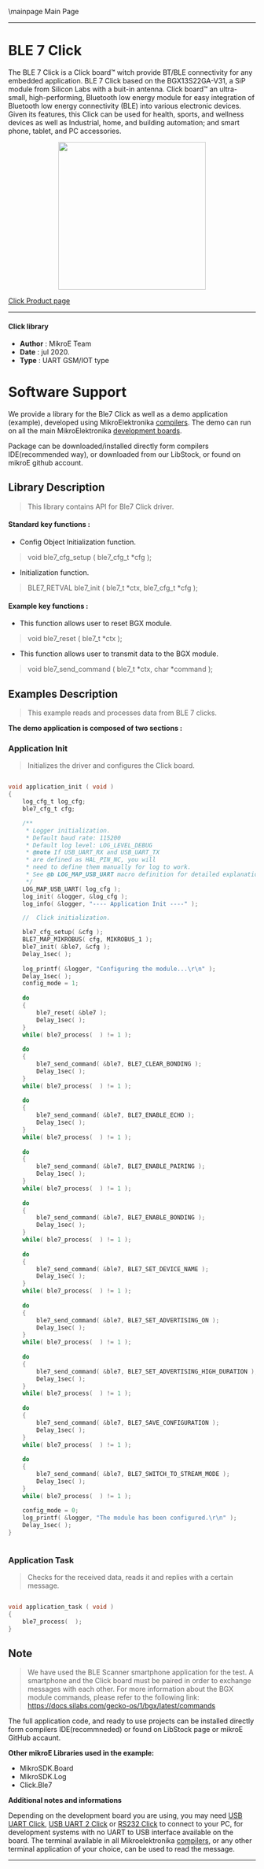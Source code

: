 \mainpage Main Page
 
---
# BLE 7 Click

The BLE 7 Click is a Click board™ witch provide BT/BLE connectivity for any embedded application. BLE 7 Click based on the BGX13S22GA-V31, a SiP module from Silicon Labs with a buit-in antenna. Click board™ an ultra-small, high-performing, Bluetooth low energy module for easy integration of Bluetooth low energy connectivity (BLE) into various electronic devices. Given its features, this Click can be used for health, sports, and wellness devices as well as Industrial, home, and building automation; and smart phone, tablet, and PC accessories.

<p align="center">
  <img src="https://download.mikroe.com/images/click_for_ide/ble7_click.png" height=300px>
</p>

[Click Product page](https://www.mikroe.com/ble-7-click)

---


#### Click library 

- **Author**        : MikroE Team
- **Date**          : jul 2020.
- **Type**          : UART GSM/IOT type


# Software Support

We provide a library for the Ble7 Click 
as well as a demo application (example), developed using MikroElektronika 
[compilers](https://shop.mikroe.com/compilers). 
The demo can run on all the main MikroElektronika [development boards](https://shop.mikroe.com/development-boards).

Package can be downloaded/installed directly form compilers IDE(recommended way), or downloaded from our LibStock, or found on mikroE github account. 

## Library Description

> This library contains API for Ble7 Click driver.

#### Standard key functions :

- Config Object Initialization function.
> void ble7_cfg_setup ( ble7_cfg_t *cfg ); 
 
- Initialization function.
> BLE7_RETVAL ble7_init ( ble7_t *ctx, ble7_cfg_t *cfg );


#### Example key functions :

- This function allows user to reset BGX module.
> void ble7_reset ( ble7_t *ctx );

- This function allows user to transmit data to the BGX module.
> void ble7_send_command ( ble7_t *ctx, char *command );

## Examples Description

> This example reads and processes data from BLE 7 clicks.

**The demo application is composed of two sections :**

### Application Init 

> Initializes the driver and configures the Click board.

```c

void application_init ( void )
{
    log_cfg_t log_cfg;
    ble7_cfg_t cfg;

    /** 
     * Logger initialization.
     * Default baud rate: 115200
     * Default log level: LOG_LEVEL_DEBUG
     * @note If USB_UART_RX and USB_UART_TX 
     * are defined as HAL_PIN_NC, you will 
     * need to define them manually for log to work. 
     * See @b LOG_MAP_USB_UART macro definition for detailed explanation.
     */
    LOG_MAP_USB_UART( log_cfg );
    log_init( &logger, &log_cfg );
    log_info( &logger, "---- Application Init ----" );

    //  Click initialization.

    ble7_cfg_setup( &cfg );
    BLE7_MAP_MIKROBUS( cfg, MIKROBUS_1 );
    ble7_init( &ble7, &cfg );
    Delay_1sec( );
    
    log_printf( &logger, "Configuring the module...\r\n" );
    Delay_1sec( );
    config_mode = 1;
    
    do 
    {
        ble7_reset( &ble7 );
        Delay_1sec( );
    }
    while( ble7_process(  ) != 1 );
    
    do 
    {
        ble7_send_command( &ble7, BLE7_CLEAR_BONDING );
        Delay_1sec( );
    }
    while( ble7_process(  ) != 1 );
    
    do 
    {
        ble7_send_command( &ble7, BLE7_ENABLE_ECHO );
        Delay_1sec( );
    }
    while( ble7_process(  ) != 1 );
    
    do 
    {
        ble7_send_command( &ble7, BLE7_ENABLE_PAIRING );
        Delay_1sec( );
    }
    while( ble7_process(  ) != 1 );
    
    do 
    {
        ble7_send_command( &ble7, BLE7_ENABLE_BONDING );
        Delay_1sec( );
    }
    while( ble7_process(  ) != 1 );
    
    do 
    {
        ble7_send_command( &ble7, BLE7_SET_DEVICE_NAME );
        Delay_1sec( );
    }
    while( ble7_process(  ) != 1 );
    
    do 
    {
        ble7_send_command( &ble7, BLE7_SET_ADVERTISING_ON );
        Delay_1sec( );
    }
    while( ble7_process(  ) != 1 );
    
    do 
    {
        ble7_send_command( &ble7, BLE7_SET_ADVERTISING_HIGH_DURATION );
        Delay_1sec( );
    }
    while( ble7_process(  ) != 1 );
    
    do 
    {
        ble7_send_command( &ble7, BLE7_SAVE_CONFIGURATION );
        Delay_1sec( );
    }
    while( ble7_process(  ) != 1 );
    
    do 
    {
        ble7_send_command( &ble7, BLE7_SWITCH_TO_STREAM_MODE );
        Delay_1sec( );
    }
    while( ble7_process(  ) != 1 );
    
    config_mode = 0;
    log_printf( &logger, "The module has been configured.\r\n" );
    Delay_1sec( );
}
  
```

### Application Task

> Checks for the received data, reads it and replies with a certain message.

```c

void application_task ( void )
{
    ble7_process(  );
}  

```

## Note

> We have used the BLE Scanner smartphone application for the test. 
> A smartphone and the Click board must be paired in order to exchange messages with each other.
> For more information about the BGX module commands, please refer to the following link:
> https://docs.silabs.com/gecko-os/1/bgx/latest/commands

The full application code, and ready to use projects can be  installed directly form compilers IDE(recommneded) or found on LibStock page or mikroE GitHub accaunt.

**Other mikroE Libraries used in the example:** 

- MikroSDK.Board
- MikroSDK.Log
- Click.Ble7

**Additional notes and informations**

Depending on the development board you are using, you may need 
[USB UART Click](https://shop.mikroe.com/usb-uart-click), 
[USB UART 2 Click](https://shop.mikroe.com/usb-uart-2-click) or 
[RS232 Click](https://shop.mikroe.com/rs232-click) to connect to your PC, for 
development systems with no UART to USB interface available on the board. The 
terminal available in all Mikroelektronika 
[compilers](https://shop.mikroe.com/compilers), or any other terminal application 
of your choice, can be used to read the message.



---

